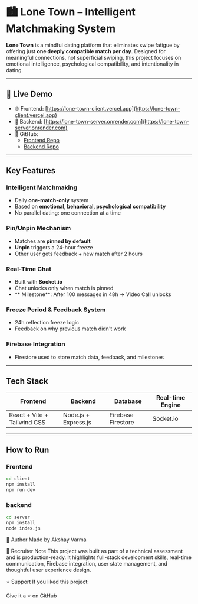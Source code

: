 # 🏙️ Lone Town – Intelligent Matchmaking System

**Lone Town** is a mindful dating platform that eliminates swipe fatigue by offering just **one deeply compatible match per day**. Designed for meaningful connections, not superficial swiping, this project focuses on emotional intelligence, psychological compatibility, and intentionality in dating.

---

## 🚀 Live Demo

- 🌐 Frontend: [https://lone-town-client.vercel.app](https://lone-town-client.vercel.app)
- 🔌 Backend: [https://lone-town-server.onrender.com](https://lone-town-server.onrender.com)
- 📁 GitHub:
  - [Frontend Repo](https://github.com/akshayvarma121/lone-town-client)
  - [Backend Repo](https://github.com/akshayvarma121/lone-town-server)

---

##  Key Features

###  Intelligent Matchmaking
- Daily **one-match-only** system
- Based on **emotional, behavioral, psychological compatibility**
- No parallel dating: one connection at a time

### Pin/Unpin Mechanism
- Matches are **pinned by default**
- **Unpin** triggers a 24-hour freeze
- Other user gets feedback + new match after 2 hours

###  Real-Time Chat
- Built with **Socket.io**
- Chat unlocks only when match is pinned
- ** Milestone**: After 100 messages in 48h → Video Call unlocks

### Freeze Period & Feedback System
- 24h reflection freeze logic
- Feedback on why previous match didn't work

### Firebase Integration
- Firestore used to store match data, feedback, and milestones

---

##  Tech Stack

| Frontend         | Backend         | Database           | Real-time Engine |
|------------------|------------------|---------------------|------------------|
| React + Vite + Tailwind CSS | Node.js + Express.js | Firebase Firestore | Socket.io |

---

## How to Run

###  Frontend

```bash
cd client
npm install
npm run dev
```
###  backend

```bash
cd server
npm install
node index.js
```


👤 Author
Made  by Akshay Varma

📢 Recruiter Note
This project was built as part of a technical assessment and is production-ready. It highlights full-stack development skills, real-time communication, Firebase integration, user state management, and thoughtful user experience design.

⭐ Support
If you liked this project:

Give it a ⭐ on GitHub
